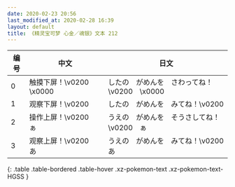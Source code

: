 ```yaml
---
date: 2020-02-23 20:56
last_modified_at: 2020-02-28 16:39
layout: default
title: 《精灵宝可梦 心金／魂银》文本 212
---
```

| 编号 | 中文 | 日文 |
| ---- | ---- | ---- |
| 0 | 触摸下屏！\v0200　\x0000 | したの　がめんを　さわってね！\v0200　\x0000 |
| 1 | 观察下屏！\v0200　　 | したの　がめんを　みてね！\v0200　　 |
| 2 | 操作上屏！\v0200　ぁ | うえの　がめんを　そうさしてね！\v0200　ぁ |
| 3 | 观察上屏！\v0200　あ | うえの　がめんを　みてね！\v0200　あ |
{: .table .table-bordered .table-hover .xz-pokemon-text .xz-pokemon-text-HGSS }